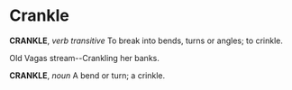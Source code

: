 # Crankle

**CRANKLE**, _verb transitive_ To break into bends, turns or angles; to crinkle.

Old Vagas stream--Crankling her banks.

**CRANKLE**, _noun_ A bend or turn; a crinkle.